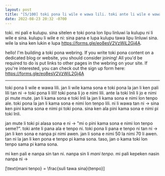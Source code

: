 ```yaml
---
layout: post
title: "[5/100] toki pona li wile e wawa lili. toki ante li wile e wawa suli. ni li ante e ale."
date: 2022-08-23 20:32 -0700
---
```


toki. mi pali e kulupu. sina sitelen e toki pona lon lipu linluwi la kulupu ni li wile e sina. kulupu li wile e ni: sina pana e lupa kulupu tawa lipu linluwi sina. wile la sina ken lukin e lupa <https://forms.gle/eo8esV2VzWiL2Gj4A>.

hello! I'm building a toki pona webring. If you write toki pona content on a dedicated blog or website, you should consider joining! All you'd be required to do is put links to other pages in the webring on your site. If you're interested, you can check out the sign up form here: <https://forms.gle/eo8esV2VzWiL2Gj4A>

---

toki pona li wile e wawa lili. jan li wile kama sona e toki pona la jan li ken pali lili tan ni → toki pona li lili! toki pona li jo e nimi lili. ante la toki Inli li jo e nimi pi mute mute. jan li kama sona e toki Inli la jan li kama sona e nimi lon tenpo ale. toki pona la jan li kama sona e nimi lon tenpo lili. ni li wawa tan ni → sina ken pini kama sona e nimi pi toki pona. sina ken ala pini kama sona e nimi pi toki Inli.

jan mute li toki pi alasa sona e ni → "mi o pini kama sona e nimi lon tenpo seme?". toki ante li pana ala e tenpo ni. toki pona li pana e tenpo ni tan ni → jan li ken sona e nanpa pi nimi awen. jan li sona e nimi 50 la nimi 70 li awen. tan ni la jan li ken pona e tenpo pi kama sona. taso, jan o kama toki lon tenpo sama pi kama sona. 



mi ken pali e nanpa sin tan ni. nanpa sin li *mani tenpo*. mi pali kepeken nasin nanpa ni →

\[\text{mani tenpo} = \frac{suli tawa sina}{tenpo}\]
